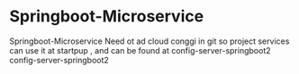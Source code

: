 # Springboot-Microservice
Springboot-Microservice
Need ot ad cloud conggi in git so project services can use it at startpup , and can be found at config-server-springboot2
config-server-springboot2

